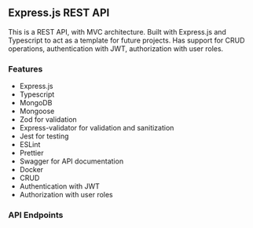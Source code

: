 ## Express.js REST API

This is a REST API, with MVC architecture. 
Built with Express.js and Typescript to act as a template for future projects.
Has support for CRUD operations, authentication with JWT, authorization with user roles.

### Features

-  Express.js
-  Typescript
-  MongoDB
-  Mongoose
-  Zod for validation
-  Express-validator for validation and sanitization
-  Jest for testing
-  ESLint
-  Prettier
-  Swagger for API documentation
-  Docker
-  CRUD 
-  Authentication with JWT
-  Authorization with user roles

### API Endpoints

